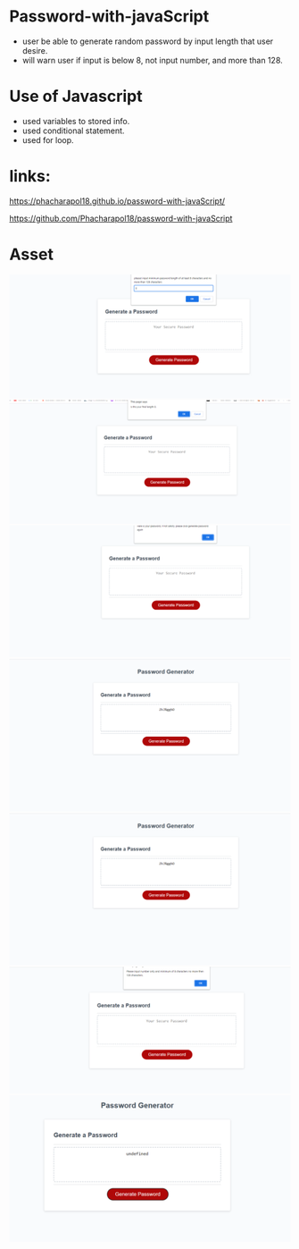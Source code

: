 # Password-with-javaScript
 - user be able to generate random password by input length that user desire.
 - will warn user if input is below 8, not input number, and more than 128. 
  

# Use of Javascript
- used variables to stored info.
- used conditional statement.
- used for loop.

# links: 
https://phacharapol18.github.io/password-with-javaScript/

https://github.com/Phacharapol18/password-with-javaScript

# Asset

<img src = "images/Screenshot 2022-03-31 095220.png">

<img src = "images/Screenshot 2022-03-31 095327.png">

<img src = "images/Screenshot 2022-03-31 095359.png">

<img src = "images/Screenshot 2022-03-31 095421.png">

<img src = "images/Screenshot 2022-03-31 095421.png">

<img src = "images/Screenshot 2022-03-31 095538.png">

<img src = "images/Screenshot 2022-03-31 095601.png">

